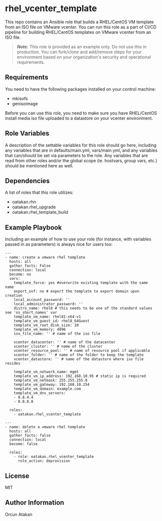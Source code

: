 # rhel_vcenter_template
This repo contains an Ansible role that builds a RHEL/CentOS VM template from an ISO file on VMware vcenter.
You can run this role as a part of CI/CD pipeline for building RHEL/CentOS templates on VMware vcenter from an ISO file.

> **_Note:_** This role is provided as an example only. Do not use this in production. You can fork/clone and add/remove steps for your environment based on your organization's security and operational requirements.

Requirements
------------

You need to have the following packages installed on your control machine:

- mkisofs
- genisoimage

Before you can use this role, you need to make sure you have RHEL/CentOS install media iso file uploaded to a datastore on your vcenter environment.

Role Variables
--------------

A description of the settable variables for this role should go here, including any variables that are in defaults/main.yml, vars/main.yml, and any variables that can/should be set via parameters to the role. Any variables that are read from other roles and/or the global scope (ie. hostvars, group vars, etc.) should be mentioned here as well.

Dependencies
------------

A list of roles that this role utilizes:

- oatakan.rhn
- oatakan.rhel_upgrade
- oatakan.rhel_template_build

Example Playbook
----------------

Including an example of how to use your role (for instance, with variables passed in as parameters) is always nice for users too:

    ---
    - name: create a vmware rhel template
      hosts: all
      gather_facts: False
      connection: local
      become: no
      vars:
        template_force: yes #overwrite existing template with the same name
        export_ovf: no # export the template to export domain upon creation
        local_account_password: ''
        local_administrator_password: ''
        distro_name: rhel8 # this needs to be one of the standard values see 'os_short_names' var
        template_vm_name: rhel81-x64-v1
        template_vm_guest_id: rhel8_64Guest
        template_vm_root_disk_size: 10
        template_vm_memory: 4096
        iso_file_name: '' # name of the iso file
        
        vcenter_datacenter: '' # name of the datacenter
        vcenter_cluster: '' # name of the cluster
        vcenter_resource_pool: '' # name of resource pool if applicable
        vcenter_folder: '' # name of the folder to keep the template
        vcenter_datastore: '' # name of the datastore where iso file resides
        
        template_vm_network_name: mgmt
        template_vm_ip_address: 192.168.10.95 # static ip is required
        template_vm_netmask: 255.255.255.0
        template_vm_gateway: 192.168.10.254
        template_vm_domain: example.com
        template_vm_dns_servers:
        - 8.8.4.4
        - 8.8.8.8
    
      roles:
        - oatakan.rhel_vcenter_template

    ---
    - name: delete a vmware rhel template
      hosts: all
      gather_facts: false
      connection: local
      become: false
    
      roles:
        - role: oatakan.rhel_vcenter_template
          role_action: deprovision

License
-------

MIT

Author Information
------------------

Orcun Atakan
